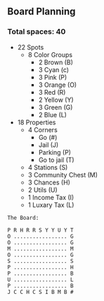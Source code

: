 ## Board Planning

### Total spaces: 40

- 22 Spots
  - 8 Color Groups
    - 2 Brown (B)
    - 3 Cyan (c)
    - 3 Pink (P)
    - 3 Orange (O)
    - 3 Red (R)
    - 2 Yellow (Y)
    - 3 Green (G)
    - 2 Blue (L)
- 18 Properties
  - 4 Corners
    - Go (#)
    - Jail (J)
    - Parking (P)
    - Go to jail (T)
  - 4 Stations (S)
  - 3 Community Chest (M)
  - 3 Chances (H)
  - 2 Utils (U)
  - 1 Income Tax (I)
  - 1 Luxary Tax (L)

```
The Board:

P R H R R S Y Y U Y T
O ................. G
O ................. G
M ................. M
O ................. G
S ................. S
P ................. H
P ................. B
U ................. L
P ................. B
J C C H C S I B M B #
```
